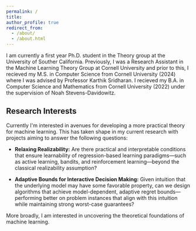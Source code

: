```yaml
---
permalink: /
title: 
author_profile: true
redirect_from: 
  - /about/
  - /about.html
---
```




I am currently a first year Ph.D. student in the Theory group at the University of Souther California. Previously, I was a Research Assistant in the Machine Learning Theory Group at Cornell University and prior to this, I recieved my M.S. in Computer Science from Cornell University (2024) where I was advised by Professor Karthik Sridharan. I recieved my B.A. in Computer Science and Mathematics from Cornell University (2022) under the supervision of Noah Stevens-Davidowitz. 

**Research Interests**
--
Currently I'm interested in avenues for developing a more practical theory for machine learning. This has taken shape in my current research with projects aiming to answer the following questions:
* **Relaxing Realizability:** Are there practical and interpretable conditions that ensure learnability of regression-based learning paradigms—such as active learning, bandits, and reinforcement learning—beyond the classical realizability assumption?

* **Adaptive Bounds for Interactive Decision Making:** Given intuition that the underlying model may have some favorable property, can we design algorithms that achieve model-dependent, adaptive regret bounds—performing better on problem instances that align with this intuition while maintaining strong worst-case guarantees?

More broadly, I am interested in uncovering the theoretical foundations of machine learning.
